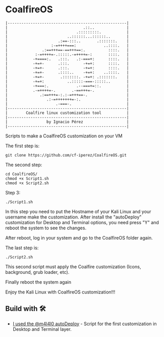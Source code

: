 # CoalfireOS
```
|----------------------------------------------------|
|                                 .::..              |
|                              .:::::::::.           |
|                          ..::::::...::::::..       |
|                      .:==-:::..       .:::::::.    |
|                   :-=++++===:            ..::::.   |
|               .:==+++==-==+++==:.          ::::.   |
|            :-=++++=-.:::::.-=++++=-:       ::::.   |
|           -+====:.   .:::.   .:-===+:      ::::.   |
|           -+=+-      .:::.      -+=+:      ::::.   |
|           -+=+-      .:::.      -+=+:      ::::.   |
|           -+=+-      .::::..    -+=+:    ..::::.   |
|           -+=+-       .:::::::. -+=+: .:::::::.    |
|           -+=+:          ..:::::-===-:::::..       |
|           -+===:.            .--===+=::.           |
|           .-=++++=-.       .-==+++=-.              |
|              .:==+++=-:.:-=+++==-.                 |
|                 .:-=+++++++=-:.                    |
|                     .-===-.                        |
|----------------------------------------------------|
|        Coalfire linux customization tool           |
|----------------------------------------------------|
|                 by Ignacio Pérez                   |
|----------------------------------------------------|
```
Scripts to make a CoalfireOS customization on your VM

The first step is:
```
git clone https://github.com/cf-iperez/CoalfireOS.git
```

The second step:
```
cd CoalfireOS/
chmod +x Script1.sh
chmod +x Script2.sh
```

Step 3:
```
./Script1.sh
```
In this step you need to put the Hostname of your Kali Linux and your username make the customization.
After install the "autoDeploy" customization for Desktop and Terminal options, you need press "Y" and reboot the system to see the changes.

After reboot, log in your system and go to the CoalfireOS folder again.

The last step is:
```
./Script2.sh
```

This second script must apply the Coalfire customization (Icons, background, grub loader, etc).

Finally reboot the system again

Enjoy the Kali Linux with CoalfireOS customization!!!

## Build with 🛠️
* [I used the @m4l4l0 autoDeploy](https://github.com/m4lal0/autoDeploy) - Script for the first customization in Desktop and Terminal layer.

